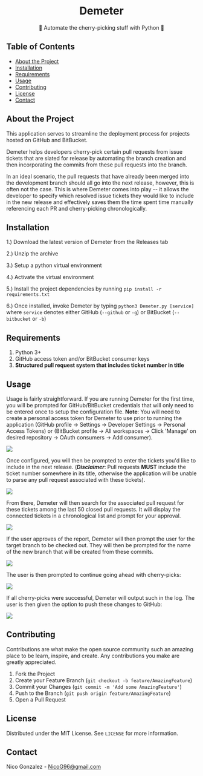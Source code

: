 <br />

  <h1 align="center">Demeter</h1>

  <p align="center">
    🍒 Automate the cherry-picking stuff with Python 🍒
  </p>

<!-- TABLE OF CONTENTS -->
## Table of Contents

* [About the Project](#about-the-project)
* [Installation](#installation)
* [Requirements](#requirements)
* [Usage](#usage)
* [Contributing](#contributing)
* [License](#license)
* [Contact](#contact)

<!-- ABOUT THE PROJECT -->
## About the Project

This application serves to streamline the deployment process for projects hosted on GitHub and BitBucket.

Demeter helps developers cherry-pick certain pull requests from issue tickets that are slated for release by automating the branch creation and then incorporating the commits from these pull requests into the branch.  

In an ideal scenario, the pull requests that have already been merged into the development branch should all go into the next release, however, this is often not the case.  This is where Demeter comes into play -- it allows the developer to specify which resolved issue tickets they would like to include in the new release and effectively saves them the time spent time manually referencing each PR and cherry-picking chronologically.

<!-- INSTALLATION -->
## Installation

1.) Download the latest version of Demeter from the Releases tab

2.) Unzip the archive

3.) Setup a python virtual environment

4.) Activate the virtual environment

5.) Install the project dependencies by running `pip install -r requirements.txt`

6.) Once installed, invoke Demeter by typing `python3 Demeter.py [service]` where `service` denotes either GitHub (`--github` or `-g`) or BitBucket (`--bitbucket` or `-b`)

<!-- REQUIREMENTS -->
## Requirements

1. Python 3+
2. GitHub access token and/or BitBucket consumer keys
3. **Structured pull request system that includes ticket number in title**

<!-- USAGE EXAMPLES -->
## Usage

Usage is fairly straightforward. If you are running Demeter for the first time, you will be prompted for GitHub/BitBucket credentials that will only need to be entered once to setup the configuration file. **Note**: You will need to create a personal access token for Demeter to use prior to running the application (GitHub profile -> Settings -> Developer Settings -> Personal Access Tokens) or (BitBucket profile -> All workspaces -> Click 'Manage' on desired repository -> OAuth consumers -> Add consumer).

<img src="https://i.imgur.com/j6HQeLW.png"></a>

Once configured, you will then be prompted to enter the tickets you'd like to include in the next release.  (***Disclaimer***: Pull requests **MUST** include the ticket number somewhere in its title, otherwise the application will be unable to parse any pull request associated with these tickets).

<img src="https://i.imgur.com/KfJIx74.png"></a>

From there, Demeter will then search for the associated pull request for these tickets among the last 50 closed pull requests.  It will display the connected tickets in a chronological list and prompt for your approval.

<img src="https://i.imgur.com/sFveom2.png"></a>

If the user approves of the report, Demeter will then prompt the user for the target branch to be checked out.  They will then be prompted for the name of the new branch that will be created from these commits.

<img src="https://i.imgur.com/NWrApZf.png"></a>


The user is then prompted to continue going ahead with cherry-picks:

<img src="https://i.imgur.com/FsElpmv.png"></a>

If all cherry-picks were successful, Demeter will output such in the log. The user is then given the option to push these changes to GitHub:

<img src="https://i.imgur.com/7Wt7jgX.png"></a>

<!-- CONTRIBUTING -->
## Contributing

Contributions are what make the open source community such an amazing place to be learn, inspire, and create. Any contributions you make are greatly appreciated.

1. Fork the Project
2. Create your Feature Branch (`git checkout -b feature/AmazingFeature`)
3. Commit your Changes (`git commit -m 'Add some AmazingFeature'`)
4. Push to the Branch (`git push origin feature/AmazingFeature`)
5. Open a Pull Request

<!-- LICENSE -->
## License

Distributed under the MIT License. See `LICENSE` for more information.

<!-- CONTACT -->
## Contact

Nico Gonzalez - NicoG96@gmail.com
